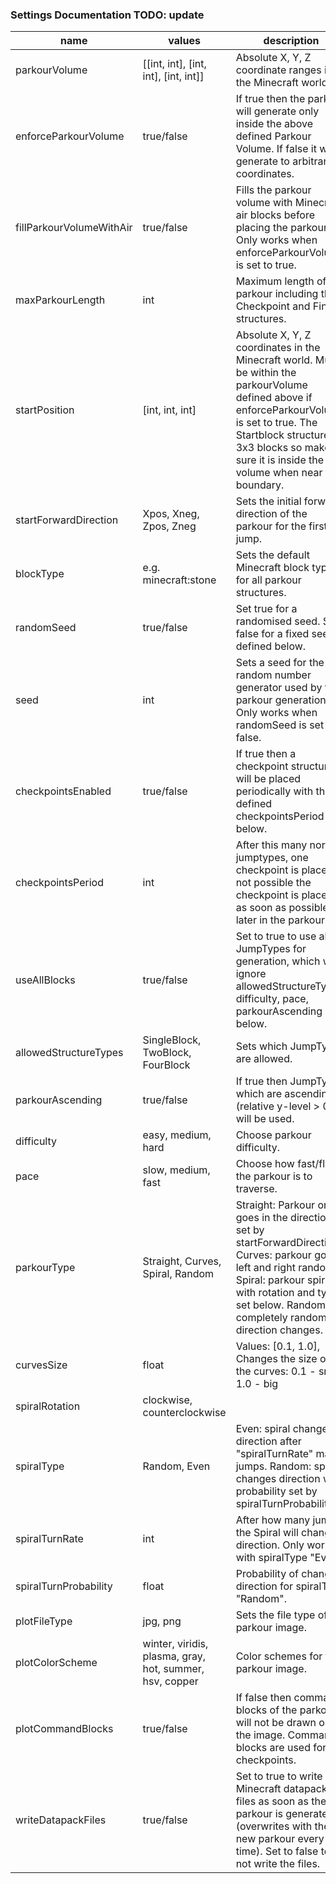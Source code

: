 
### Settings Documentation TODO: update
name|values|description
-|-|-
parkourVolume|[[int, int], [int, int], [int, int]]|Absolute X, Y, Z coordinate ranges in the Minecraft world.
enforceParkourVolume|true/false|If true then the parkour will generate only inside the above defined Parkour Volume. If false it will generate to arbitrary coordinates.
fillParkourVolumeWithAir|true/false|Fills the parkour volume with Minecraft air blocks before placing the parkour. Only works when enforceParkourVolume is set to true.
maxParkourLength|int|Maximum length of the parkour including the Checkpoint and Finish structures.
startPosition|[int, int, int]|Absolute X, Y, Z coordinates in the Minecraft world. Must be within the parkourVolume defined above if enforceParkourVolume is set to true. The Startblock structure is 3x3 blocks so make sure it is inside the volume when near the boundary.
startForwardDirection|Xpos, Xneg, Zpos, Zneg|Sets the initial forward direction of the parkour for the first jump.
blockType|e.g. minecraft:stone|Sets the default Minecraft block type for all parkour structures.
randomSeed|true/false|Set true for a randomised seed. Set false for a fixed seed, defined below.
seed|int|Sets a seed for the random number generator used by the parkour generation. Only works when randomSeed is set to false.
checkpointsEnabled|true/false|If true then a checkpoint structure will be placed periodically with the defined checkpointsPeriod below.
checkpointsPeriod|int|After this many normal jumptypes, one checkpoint is placed. If not possible the checkpoint is placed as soon as possible later in the parkour.
useAllBlocks|true/false|Set to true to use all JumpTypes for generation, which will ignore allowedStructureTypes, difficulty, pace, parkourAscending below.
allowedStructureTypes|SingleBlock, TwoBlock, FourBlock| Sets which JumpTypes are allowed.
parkourAscending|true/false|If true then JumpTypes which are ascending (relative y-level > 0) will be used.
difficulty|easy, medium, hard|Choose parkour difficulty.
pace|slow, medium, fast|Choose how fast/fluent the parkour is to traverse.
parkourType|Straight, Curves, Spiral, Random|Straight: Parkour only goes in the direction set by startForwardDirection. Curves: parkour goes left and right randomly. Spiral: parkour spiral with rotation and type set below. Random: completely random direction changes.
curvesSize|float|Values: [0.1, 1.0], Changes the size of the curves: 0.1 - small, 1.0 - big
spiralRotation|clockwise, counterclockwise|
spiralType|Random, Even|Even: spiral changes direction after "spiralTurnRate" many jumps. Random: spiral changes direction with probability set by spiralTurnProbability.
spiralTurnRate|int|After how many jumps the Spiral will change direction. Only works with spiralType "Even".
spiralTurnProbability|float|Probability of changing direction for spiralType "Random".
plotFileType|jpg, png|Sets the file type of the parkour image.
plotColorScheme|winter, viridis, plasma, gray, hot, summer, hsv, copper|Color schemes for the parkour image.
plotCommandBlocks|true/false|If false then command blocks of the parkour will not be drawn on the image. Command blocks are used for the checkpoints.
writeDatapackFiles|true/false|Set to true to write the Minecraft datapack files as soon as the parkour is generated (overwrites with the new parkour every time). Set to false to not write the files.